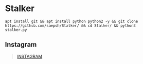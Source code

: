 # Stalker
``apt install git && apt install python python2 -y && git clone https://github.com/saepsh/Stalker/ && cd Stalker/ && python3 stalker.py``

## Instagram
> [INSTAGRAM](https://www.instagram.com/saepsecurity/)
